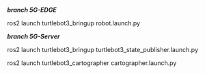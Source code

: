 ***branch 5G-EDGE***

ros2 launch turtlebot3_bringup robot.launch.py

***branch 5G-Server***

ros2 launch turtlebot3_bringup turtlebot3_state_publisher.launch.py 

ros2 launch turtlebot3_cartographer cartographer.launch.py